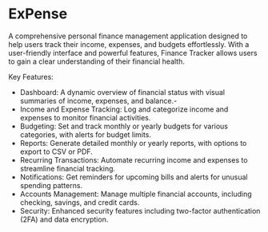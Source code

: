 # ExPense
A comprehensive personal finance management application designed to help users track their income, expenses, and budgets effortlessly. With a user-friendly interface and powerful features, Finance Tracker allows users to gain a clear understanding of their financial health.

Key Features:
- Dashboard: A dynamic overview of financial status with visual summaries of income, expenses, and balance.-
- Income and Expense Tracking: Log and categorize income and expenses to monitor financial activities.
- Budgeting: Set and track monthly or yearly budgets for various categories, with alerts for budget limits.
- Reports: Generate detailed monthly or yearly reports, with options to export to CSV or PDF.
- Recurring Transactions: Automate recurring income and expenses to streamline financial tracking.
- Notifications: Get reminders for upcoming bills and alerts for unusual spending patterns.
- Accounts Management: Manage multiple financial accounts, including checking, savings, and credit cards.
- Security: Enhanced security features including two-factor authentication (2FA) and data encryption.
